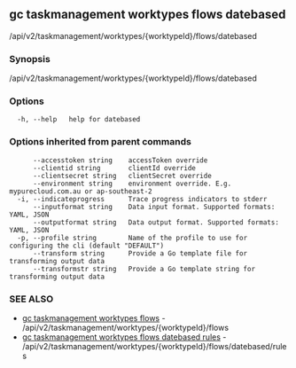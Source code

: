 ## gc taskmanagement worktypes flows datebased

/api/v2/taskmanagement/worktypes/{worktypeId}/flows/datebased

### Synopsis

/api/v2/taskmanagement/worktypes/{worktypeId}/flows/datebased

### Options

```
  -h, --help   help for datebased
```

### Options inherited from parent commands

```
      --accesstoken string    accessToken override
      --clientid string       clientId override
      --clientsecret string   clientSecret override
      --environment string    environment override. E.g. mypurecloud.com.au or ap-southeast-2
  -i, --indicateprogress      Trace progress indicators to stderr
      --inputformat string    Data input format. Supported formats: YAML, JSON
      --outputformat string   Data output format. Supported formats: YAML, JSON
  -p, --profile string        Name of the profile to use for configuring the cli (default "DEFAULT")
      --transform string      Provide a Go template file for transforming output data
      --transformstr string   Provide a Go template string for transforming output data
```

### SEE ALSO

* [gc taskmanagement worktypes flows](gc_taskmanagement_worktypes_flows.html)	 - /api/v2/taskmanagement/worktypes/{worktypeId}/flows
* [gc taskmanagement worktypes flows datebased rules](gc_taskmanagement_worktypes_flows_datebased_rules.html)	 - /api/v2/taskmanagement/worktypes/{worktypeId}/flows/datebased/rules


